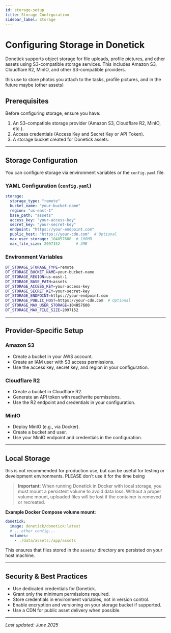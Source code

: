 ```yaml
---
id: storage-setup
title: Storage Configuration
sidebar_label: Storage
---
```


# Configuring Storage in Donetick

Donetick supports object storage for file uploads, profile pictures, and other assets using S3-compatible storage services. This includes Amazon S3, Cloudflare R2, MinIO, and other S3-compatible providers.

this use to store photos you attach to the tasks, profile pictures, and in the future maybe (other assets)

## Prerequisites

Before configuring storage, ensure you have:

1. An S3-compatible storage provider (Amazon S3, Cloudflare R2, MinIO, etc.).
2. Access credentials (Access Key and Secret Key or API Token).
3. A storage bucket created for Donetick assets.

---

## Storage Configuration

You can configure storage via environment variables or the `config.yaml` file.

### YAML Configuration (`config.yaml`)

```yaml
storage:
  storage_type: "remote"
  bucket_name: "your-bucket-name"
  region: "us-east-1"
  base_path: "assets"
  access_key: "your-access-key"
  secret_key: "your-secret-key"
  endpoint: "https://your-endpoint.com"
  public_host: "https://your-cdn.com"  # Optional
  max_user_storage: 104857600  # 100MB
  max_file_size: 2097152       # 2MB
```

### Environment Variables

```bash
DT_STORAGE_STORAGE_TYPE=remote
DT_STORAGE_BUCKET_NAME=your-bucket-name
DT_STORAGE_REGION=us-east-1
DT_STORAGE_BASE_PATH=assets
DT_STORAGE_ACCESS_KEY=your-access-key
DT_STORAGE_SECRET_KEY=your-secret-key
DT_STORAGE_ENDPOINT=https://your-endpoint.com
DT_STORAGE_PUBLIC_HOST=https://your-cdn.com  # Optional
DT_STORAGE_MAX_USER_STORAGE=104857600
DT_STORAGE_MAX_FILE_SIZE=2097152
```

---

## Provider-Specific Setup

### Amazon S3
- Create a bucket in your AWS account.
- Create an IAM user with S3 access permissions.
- Use the access key, secret key, and region in your configuration.

### Cloudflare R2
- Create a bucket in Cloudflare R2.
- Generate an API token with read/write permissions.
- Use the R2 endpoint and credentials in your configuration.

### MinIO
- Deploy MinIO (e.g., via Docker).
- Create a bucket and user.
- Use your MinIO endpoint and credentials in the configuration.

---

## Local Storage
this is not recommended for production use, but can be useful for testing or development environments. PLEASE don't use it for the time being

> **Important:** When running Donetick in Docker with local storage, you must mount a persistent volume to avoid data loss. Without a proper volume mount, uploaded files will be lost if the container is removed or recreated.

<!-- 
If S3-compatible storage is not **configured**, Donetick will use local storage by default:

```yaml
storage:
  storage_type: "local"
  max_user_storage: 104857600
  max_file_size: 2097152
```

Files are stored in the `assets/` directory within your Donetick installation. -->


**Example Docker Compose volume mount:**

```yaml
donetick:
  image: donetick/donetick:latest
  # ...other config...
  volumes:
    - ./data/assets:/app/assets
```

This ensures that files stored in the `assets/` directory are persisted on your host machine.


---

## Security & Best Practices

- Use dedicated credentials for Donetick.
- Grant only the minimum permissions required.
- Store credentials in environment variables, not in version control.
- Enable encryption and versioning on your storage bucket if supported.
- Use a CDN for public asset delivery when possible.

---

*Last updated: June 2025*